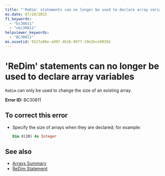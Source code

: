```yaml
---
title: "'ReDim' statements can no longer be used to declare array variables"
ms.date: 07/20/2015
f1_keywords:
  - "bc30811"
  - "vbc30811"
helpviewer_keywords:
  - "BC30811"
ms.assetid: 9227a06e-a997-4b16-9977-19e2bce9035b
---
```

# 'ReDim' statements can no longer be used to declare array variables

`ReDim` can only be used to change the size of an existing array.

**Error ID:** BC30811

## To correct this error

- Specify the size of arrays when they are declared; for example:

  ```vb
  Dim X(20) As Integer
  ```

## See also

- [Arrays Summary](../language-reference/keywords/arrays-summary.md)
- [ReDim Statement](../language-reference/statements/redim-statement.md)
